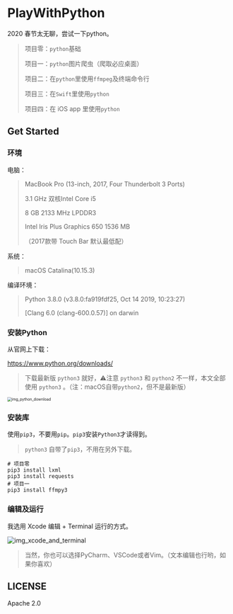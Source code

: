 # PlayWithPython
2020 春节太无聊，尝试一下python。

>项目零：`python`基础
>
> 项目一：`python`图片爬虫（爬取必应桌面）
>
> 项目二：在`python`里使用`ffmpeg`及终端命令行
>
> 项目三：在`Swift`里使用`python`
>
>项目四：在 iOS app 里使用`python`


## Get Started

### 环境
电脑：
> MacBook Pro (13-inch, 2017, Four Thunderbolt 3 Ports)
>
> 3.1 GHz 双核Intel Core i5
>
> 8 GB 2133 MHz LPDDR3
>
> Intel Iris Plus Graphics 650 1536 MB
>
> （2017款带 Touch Bar 默认最低配）

系统：
> macOS Catalina(10.15.3)

编译环境：
> Python 3.8.0 (v3.8.0:fa919fdf25, Oct 14 2019, 10:23:27) 
>
> [Clang 6.0 (clang-600.0.57)] on darwin

### 安装Python
从官网上下载：

https://www.python.org/downloads/

> 下载最新版 `python3` 就好，⚠️注意 `python3` 和 `python2` 不一样，本文全部使用 `python3` 。（注：macOS自带`python2`，但不是最新版）

<img src="/img_python_download.png" alt="img_python_download" style="zoom:60%;" />

### 安装库

使用`pip3`，不要用`pip`。`pip3`安装`Python3`才读得到。

> `python3` 自带了`pip3`，不用在另外下载。

```
# 项目零
pip3 install lxml
pip3 install requests
# 项目一
pip3 install ffmpy3
```

### 编辑及运行

我选用 Xcode 编辑 + Terminal 运行的方式。

<img src="/img_xcode_with_terminal.pn" alt="img_xcode_and_terminal" />

> 当然，你也可以选择PyCharm、VSCode或者Vim。（文本编辑也行哟，如果你喜欢）


## LICENSE
Apache 2.0
